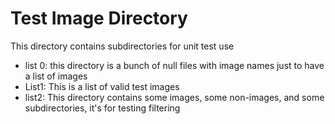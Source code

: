 # Test Image Directory

This directory contains subdirectories for unit test use

- list 0: this directory is a bunch of null files with image names  just to have a list of images 
- List1: This is a list of valid test images
- list2: This directory contains some images, some non-images, and some subdirectories, it's for testing filtering

